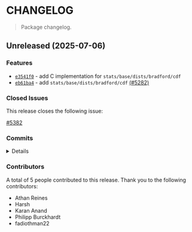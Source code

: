 # CHANGELOG

> Package changelog.

<section class="release" id="unreleased">

## Unreleased (2025-07-06)

<section class="features">

### Features

-   [`e3541f0`](https://github.com/stdlib-js/stdlib/commit/e3541f04b6cea0b599541f7e4225140469ee7d35) - add C implementation for `stats/base/dists/bradford/cdf`
-   [`eb61ba4`](https://github.com/stdlib-js/stdlib/commit/eb61ba42a289f290c5500d0e0eacfca960c44700) - add `stats/base/dists/bradford/cdf` [(#5282)](https://github.com/stdlib-js/stdlib/pull/5282)

</section>

<!-- /.features -->

<section class="issues">

### Closed Issues

This release closes the following issue:

[#5382](https://github.com/stdlib-js/stdlib/issues/5382)

</section>

<!-- /.issues -->

<section class="commits">

### Commits

<details>

-   [`2923d16`](https://github.com/stdlib-js/stdlib/commit/2923d162e8ad17357dca8b9fe781369bb452c4e6) - **chore:** clean-up _(by Athan Reines)_
-   [`c562195`](https://github.com/stdlib-js/stdlib/commit/c562195df34a35546bcbd17e199802a9dd5e75aa) - **bench:** use correct Makefile for remaining Bradford distribution functions _(by Philipp Burckhardt)_
-   [`e3541f0`](https://github.com/stdlib-js/stdlib/commit/e3541f04b6cea0b599541f7e4225140469ee7d35) - **feat:** add C implementation for `stats/base/dists/bradford/cdf` _(by Philipp Burckhardt)_
-   [`fe60f20`](https://github.com/stdlib-js/stdlib/commit/fe60f203dd58e075e075d8cc8751216b66314fc9) - **chore:** adds `opts` [(#6908)](https://github.com/stdlib-js/stdlib/pull/6908) _(by Harsh)_
-   [`e991da9`](https://github.com/stdlib-js/stdlib/commit/e991da93b36805cf0705e9a9625f06b9c2e44173) - **docs:** replace manual `for` loop in examples [(#6906)](https://github.com/stdlib-js/stdlib/pull/6906) _(by Harsh)_
-   [`077d03c`](https://github.com/stdlib-js/stdlib/commit/077d03c9b5f1685bc933fd143ee7cb8db25957b0) - **chore:** remove duplicate keywords [(#5845)](https://github.com/stdlib-js/stdlib/pull/5845) _(by Karan Anand)_
-   [`0622cf1`](https://github.com/stdlib-js/stdlib/commit/0622cf1018078943f26ea1cdadefc448f0038649) - **docs:** fix line wrapping [(#5389)](https://github.com/stdlib-js/stdlib/pull/5389) _(by fadiothman22)_
-   [`eb61ba4`](https://github.com/stdlib-js/stdlib/commit/eb61ba42a289f290c5500d0e0eacfca960c44700) - **feat:** add `stats/base/dists/bradford/cdf` [(#5282)](https://github.com/stdlib-js/stdlib/pull/5282) _(by Karan Anand, Philipp Burckhardt)_

</details>

</section>

<!-- /.commits -->

<section class="contributors">

### Contributors

A total of 5 people contributed to this release. Thank you to the following contributors:

-   Athan Reines
-   Harsh
-   Karan Anand
-   Philipp Burckhardt
-   fadiothman22

</section>

<!-- /.contributors -->

</section>

<!-- /.release -->

